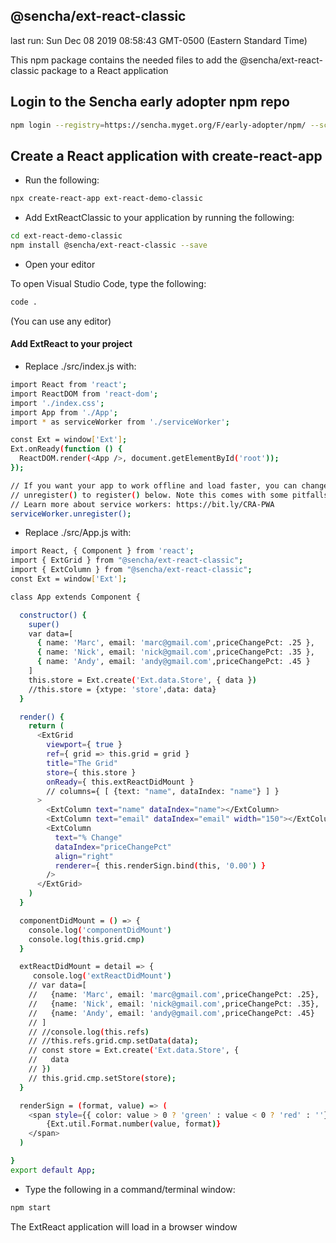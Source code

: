 ## @sencha/ext-react-classic

last run: Sun Dec 08 2019 08:58:43 GMT-0500 (Eastern Standard Time)

This npm package contains the needed files to add the @sencha/ext-react-classic package to a React application

## Login to the Sencha early adopter npm repo

```sh
npm login --registry=https://sencha.myget.org/F/early-adopter/npm/ --scope=@sencha

```

## Create a React application with create-react-app

- Run the following:

```sh
npx create-react-app ext-react-demo-classic
```

- Add ExtReactClassic to your application by running the following:

```sh
cd ext-react-demo-classic
npm install @sencha/ext-react-classic --save
```

- Open your editor

To open Visual Studio Code, type the following:

```sh
code .
```

(You can use any editor)

#### Add ExtReact to your project

- Replace ./src/index.js with:

```sh
import React from 'react';
import ReactDOM from 'react-dom';
import './index.css';
import App from './App';
import * as serviceWorker from './serviceWorker';

const Ext = window['Ext'];
Ext.onReady(function () {
  ReactDOM.render(<App />, document.getElementById('root'));
});

// If you want your app to work offline and load faster, you can change
// unregister() to register() below. Note this comes with some pitfalls.
// Learn more about service workers: https://bit.ly/CRA-PWA
serviceWorker.unregister();

```

- Replace ./src/App.js with:

```sh
import React, { Component } from 'react';
import { ExtGrid } from "@sencha/ext-react-classic";
import { ExtColumn } from "@sencha/ext-react-classic";
const Ext = window['Ext'];

class App extends Component {

  constructor() {
    super()
    var data=[
      { name: 'Marc', email: 'marc@gmail.com',priceChangePct: .25 },
      { name: 'Nick', email: 'nick@gmail.com',priceChangePct: .35 },
      { name: 'Andy', email: 'andy@gmail.com',priceChangePct: .45 }
    ]
    this.store = Ext.create('Ext.data.Store', { data })
    //this.store = {xtype: 'store',data: data}
  }

  render() {
    return (
      <ExtGrid
        viewport={ true }
        ref={ grid => this.grid = grid }
        title="The Grid"
        store={ this.store }
        onReady={ this.extReactDidMount }
        // columns={ [ {text: "name", dataIndex: "name"} ] }
      >
        <ExtColumn text="name" dataIndex="name"></ExtColumn>
        <ExtColumn text="email" dataIndex="email" width="150"></ExtColumn>
        <ExtColumn
          text="% Change"
          dataIndex="priceChangePct"
          align="right"
          renderer={ this.renderSign.bind(this, '0.00') }
        />
      </ExtGrid>
    )
  }

  componentDidMount = () => {
    console.log('componentDidMount')
    console.log(this.grid.cmp)
  }

  extReactDidMount = detail => {
     console.log('extReactDidMount')
    // var data=[
    //   {name: 'Marc', email: 'marc@gmail.com',priceChangePct: .25},
    //   {name: 'Nick', email: 'nick@gmail.com',priceChangePct: .35},
    //   {name: 'Andy', email: 'andy@gmail.com',priceChangePct: .45}
    // ]
    // //console.log(this.refs)
    // //this.refs.grid.cmp.setData(data);
    // const store = Ext.create('Ext.data.Store', {
    //   data
    // })
    // this.grid.cmp.setStore(store);
  }

  renderSign = (format, value) => (
    <span style={{ color: value > 0 ? 'green' : value < 0 ? 'red' : ''}}>
        {Ext.util.Format.number(value, format)}
    </span>
  )

}
export default App;

```

- Type the following in a command/terminal window:

```sh
npm start
```

The ExtReact application will load in a browser window
